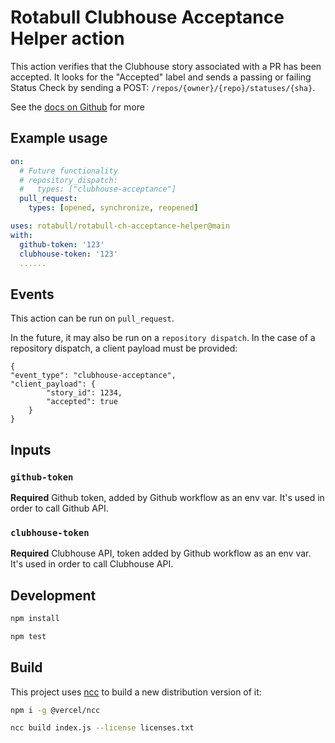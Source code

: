 # Rotabull Clubhouse Acceptance Helper action

This action verifies that the Clubhouse story associated with a PR has been accepted.
It looks for the "Accepted" label and sends a passing or failing Status Check by sending
a POST: `/repos/{owner}/{repo}/statuses/{sha}`.

See the [docs on Github](https://docs.github.com/en/free-pro-team@latest/rest/reference/repos#create-a-commit-status) for more

## Example usage

```yaml
on:
  # Future functionality
  # repository_dispatch:
  #   types: ["clubhouse-acceptance"]
  pull_request:
    types: [opened, synchronize, reopened]

uses: rotabull/rotabull-ch-acceptance-helper@main
with:
  github-token: '123'
  clubhouse-token: '123'
  ......
```

## Events

This action can be run on `pull_request`.

In the future, it may also be run on a `repository dispatch`. In the case of a repository dispatch, a client payload must be provided:

```
{
"event_type": "clubhouse-acceptance",
"client_payload": {
        "story_id": 1234,
        "accepted": true
    }
}
```

## Inputs

### `github-token`

**Required** Github token, added by Github workflow as an env var. It's used
in order to call Github API.

### `clubhouse-token`

**Required** Clubhouse API, token added by Github workflow as an env var. It's used in order to call Clubhouse API.


## Development

```bash
npm install
```

```bash
npm test
```

## Build

This project uses [ncc](https://docs.github.com/en/free-pro-team@latest/actions/creating-actions/creating-a-javascript-action#commit-tag-and-push-your-action-to-github
) to build a new distribution version of it:

```bash
npm i -g @vercel/ncc
```

```bash
ncc build index.js --license licenses.txt
```
